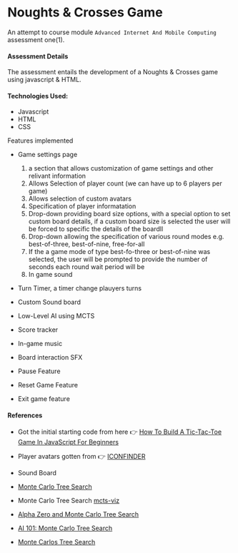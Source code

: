 # Noughts & Crosses Game

An attempt to course module `Advanced Internet And Mobile Computing` assessment one(1).

#### Assessment Details

The assessment entails the development of a Noughts & Crosses game using javascript & HTML.

#### Technologies Used:

- Javascript
- HTML
- CSS

Features implemented

- Game settings page

  1. a section that allows customization of game settings and other relivant information
  2. Allows Selection of player count (we can have up to 6 players per game)
  3. Allows selection of custom avatars
  4. Specification of player informatation
  5. Drop-down providing board size options, with a special option to set custom board details, if a custom board size is selected the user will be forced to specific the details of the boardll
  6. Drop-down allowing the specification of various round modes e.g. best-of-three, best-of-nine, free-for-all
  7. If the a game mode of type best-fo-three or best-of-nine was selected, the user will be prompted to provide the number of seconds each round wait period will be
  8. In game sound

- Turn Timer, a timer change plauyers turns
- Custom Sound board
- Low-Level AI using MCTS
- Score tracker
- In-game music
- Board interaction SFX
- Pause Feature
- Reset Game Feature
- Exit game feature

#### References

- Got the initial starting code from here 👉 [How To Build A Tic-Tac-Toe Game In JavaScript For Beginners](https://hackr.io/blog/how-to-build-tic-tac-toe-in-javascript#step-7-adding-game-reset-functionality)

- Player avatars gotten from 👉 [ICONFINDER](https://www.iconfinder.com/)

- Sound Board

- [Monte Carlo Tree Search](https://www.youtube.com/watch?v=UXW2yZndl7U)

- Monte Carlo Tree Search [mcts-viz](https://github.com/vgarciasc/mcts-viz/tree/master)

- [Alpha Zero and Monte Carlo Tree Search](https://www.youtube.com/watch?v=62nq4Zsn8vc)

- [AI 101: Monte Carlo Tree Search](https://www.youtube.com/watch?v=lhFXKNyA0QA)

- [Monte Carlos Tree Search](https://www.geeksforgeeks.org/ml-monte-carlo-tree-search-mcts/)
